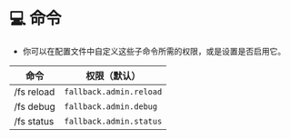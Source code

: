 # 💻 命令

* 你可以在配置文件中自定义这些子命令所需的权限，或是设置是否启用它。

|命令|权限（默认）|
|---|---|
|/fs reload|`fallback.admin.reload`|
|/fs debug|`fallback.admin.debug`|
|/fs status|`fallback.admin.status`|